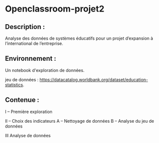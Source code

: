 # Openclassroom-projet2

## Description : 
Analyse des données de systèmes éducatifs pour un projet d’expansion à l’international de l’entreprise.

## Environnement :

Un notebook d'exploration de données.

jeu de données : https://datacatalog.worldbank.org/dataset/education-statistics.

## Contenue : 

I – Première exploration 

II – Choix des indicateurs
A – Nettoyage de données
B – Analyse du jeu de données

III Analyse de données

